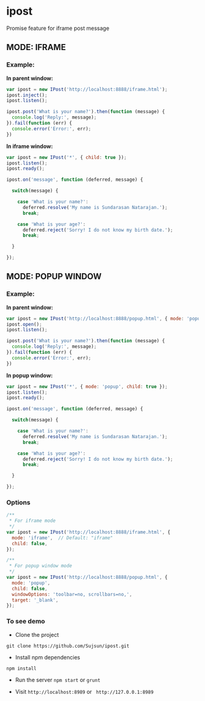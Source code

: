 # ipost
Promise feature for iframe post message


## MODE: IFRAME
### Example:
**In parent window:**
```javascript
var ipost = new IPost('http://localhost:8888/iframe.html');
ipost.inject();
ipost.listen();

ipost.post('What is your name?').then(function (message) {
  console.log('Reply:', message);
}).fail(function (err) {
  console.error('Error:', err);
})
```

**In iframe window:**
```javascript
var ipost = new IPost('*', { child: true });
ipost.listen();
ipost.ready();

ipost.on('message', function (deferred, message) {

  switch(message) {

    case 'What is your name?':
      deferred.resolve('My name is Sundarasan Natarajan.');
      break;

    case 'What is your age?':
      deferred.reject('Sorry! I do not know my birth date.');
      break;

  }

});
```

## MODE: POPUP WINDOW
### Example:
**In parent window:**
```javascript
var ipost = new IPost('http://localhost:8888/popup.html', { mode: 'popup' });
ipost.open();
ipost.listen();

ipost.post('What is your name?').then(function (message) {
  console.log('Reply:', message);
}).fail(function (err) {
  console.error('Error:', err);
})
```

**In popup window:**
```javascript
var ipost = new IPost('*', { mode: 'popup', child: true });
ipost.listen();
ipost.ready();

ipost.on('message', function (deferred, message) {

  switch(message) {

    case 'What is your name?':
      deferred.resolve('My name is Sundarasan Natarajan.');
      break;

    case 'What is your age?':
      deferred.reject('Sorry! I do not know my birth date.');
      break;

  }

});
```

### Options
```javascript
/**
 * For iframe mode
 */
var ipost = new IPost('http://localhost:8888/iframe.html', {
  mode: 'iframe',  // Default: "iframe"
  child: false,
});

/**
 * For popup window mode
 */
var ipost = new IPost('http://localhost:8888/popup.html', {
  mode: 'popup',
  child: false,
  windowOptions: 'toolbar=no, scrollbars=no,',
  target: '_blank',
});

```


### To see demo
- Clone the project
```
git clone https://github.com/Sujsun/ipost.git
```

- Install npm dependencies
```
npm install 
```

- Run the server
`npm start` or `grunt`

- Visit
`http://localhost:8989` or ` http://127.0.0.1:8989`
